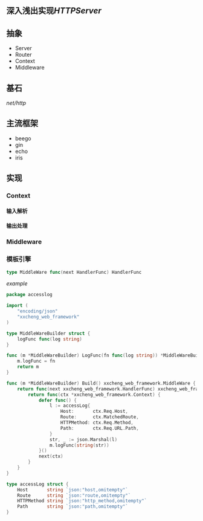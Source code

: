 ## 深入浅出实现*HTTPServer*

## 抽象
- Server
- Router
- Context
- Middleware

## 基石
*net/http*

## 主流框架
- beego
- gin
- echo
- iris

## 实现
### Context
#### 输入解析
#### 输出处理
### Middleware
### 模板引擎
```go
type MiddleWare func(next HandlerFunc) HandlerFunc
```
*example*
```go
package accesslog

import (
	"encoding/json"
	"xxcheng_web_framework"
)

type MiddleWareBuilder struct {
	logFunc func(log string)
}

func (m *MiddleWareBuilder) LogFunc(fn func(log string)) *MiddleWareBuilder {
	m.logFunc = fn
	return m
}

func (m *MiddleWareBuilder) Build() xxcheng_web_framework.MiddleWare {
	return func(next xxcheng_web_framework.HandlerFunc) xxcheng_web_framework.HandlerFunc {
		return func(ctx *xxcheng_web_framework.Context) {
			defer func() {
				l := accessLog{
					Host:       ctx.Req.Host,
					Route:      ctx.MatchedRoute,
					HTTPMethod: ctx.Req.Method,
					Path:       ctx.Req.URL.Path,
				}
				str, _ := json.Marshal(l)
				m.logFunc(string(str))
			}()
			next(ctx)
		}
	}
}

type accessLog struct {
	Host       string `json:"host,omitempty"`
	Route      string `json:"route,omitempty"`
	HTTPMethod string `json:"http_method,omitempty"`
	Path       string `json:"path,omitempty"`
}
```